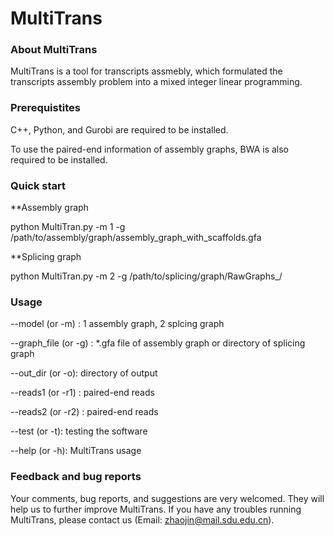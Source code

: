 # MultiTrans 


### About MultiTrans

MultiTrans is a tool for transcripts assmebly, which formulated the transcripts assembly problem into a mixed integer linear programming. 


### Prerequistites 

C++, Python, and  Gurobi are required to be installed.

To use the paired-end information of assembly graphs, BWA is also required to be installed.


### Quick start

**Assembly graph

python MultiTran.py -m 1 -g /path/to/assembly/graph/assembly_graph_with_scaffolds.gfa

**Splicing graph

python MultiTran.py -m 2 -g /path/to/splicing/graph/RawGraphs_/


### Usage

 --model (or -m) <int>: 1 assembly graph, 2 splcing graph
 
 --graph_file (or -g) <string>: *.gfa file of assembly graph  or  directory of splicing graph
                                
 --out_dir (or -o): directory of output
 
 --reads1 (or -r1) <string>: paired-end reads
 
 --reads2 (or -r2) <string>: paired-end reads
 
 --test (or -t): testing the software
   
 --help (or -h): MultiTrans usage


### Feedback and bug reports

Your comments, bug reports, and suggestions are very welcomed. They will help us to further improve MultiTrans. If you have any troubles running MultiTrans, please contact us (Email: zhaojin@mail.sdu.edu.cn).

